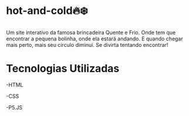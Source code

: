 # hot-and-cold🔥❄️
###

Um site interativo da famosa brincadeira Quente e Frio. Onde tem que encontrar a pequena bolinha, onde ela estará andando. E quando chegar mais perto, mais seu circulo diminui. Se divirta tentando encontrar!
###

# Tecnologias Utilizadas

-HTML

-CSS

-P5.JS
